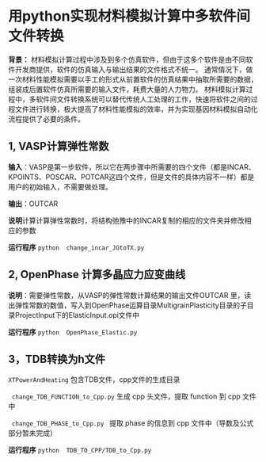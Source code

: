 # 用python实现材料模拟计算中多软件间文件转换
**背景：**
材料模拟计算过程中涉及到多个仿真软件，但由于这多个软件是由不同软件开发商提供，软件的仿真输入与输出结果的文件格式不统一。
通常情况下，做一次材料性能模拟需要以手工的形式从前置软件的仿真结果中抽取所需要的数据，组装成后置软件仿真所需要的输入文件，耗费大量的人力物力。
材料模拟计算过程中，多软件间文件转换系统可以替代传统人工处理的工作，快速将软件之间的过程文件进行转换，极大提高了材料性能模拟的效率，并为实现基因材料模拟自动化流程提供了必要的条件。

## 1, VASP计算弹性常数

**输入**：VASP是第一步软件，所以它在两步骤中所需要的四个文件（都是INCAR、KPOINTS、POSCAR、POTCAR这四个文件，但是文件的具体内容不一样）都是用户的初始输入，不需要做处理。

**输出**：OUTCAR

**说明**计算计算弹性常数时，将结构弛豫中的INCAR复制的相应的文件夹并修改相应的参数

**运行程序** ```python  change_incar_JGtoTX.py  ```


## 2, OpenPhase 计算多晶应力应变曲线

**说明**：需要弹性常数，从VASP的弹性常数计算结果的输出文件OUTCAR 里，读出弹性常数的数值，写入到OpenPhase运算目录MultigrainPlasticity目录的子目录ProjectInput下的ElasticInput.opi文件中

**运行程序**  ```python  OpenPhase_Elastic.py  ```

## 3，TDB转换为h文件

  ``` XTPowerAndHeating ```  包含TDB文件，cpp文件的生成目录
    
   ```  change_TDB_FUNCTION_to_Cpp.py ```   生成 cpp 头文件，提取 function 到 cpp 文件中
   
   ```  change_TDB_PHASE_to_Cpp.py  ```        提取 phase 的信息到 cpp 文件中（导数及公式部分暂未完成）
   

**运行程序**  ```python  TDB_TO_CPP/TDB_to_Cpp.py  ```
